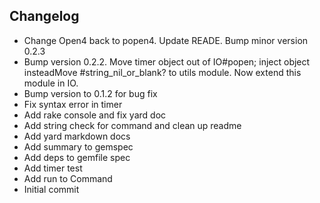 ## Changelog

* Change Open4 back to popen4.  Update READE.  Bump minor version 0.2.3
* Bump version 0.2.2. Move timer object out of IO#popen; inject object insteadMove #string_nil_or_blank? to utils module.  Now extend this module in IO.
* Bump version to 0.1.2 for bug fix
* Fix syntax error in timer
* Add rake console and fix yard doc
* Add string check for command and clean up readme
* Add yard markdown docs
* Add summary to gemspec
* Add deps to gemfile spec
* Add timer test
* Add run to Command
* Initial commit
